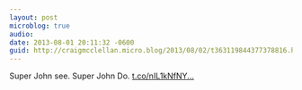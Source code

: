 ```yaml
---
layout: post
microblog: true
audio: 
date: 2013-08-01 20:11:32 -0600
guid: http://craigmcclellan.micro.blog/2013/08/02/t363119844377378816.html
---
```

Super John see. Super John Do. [t.co/nIL1kNfNY...](https://t.co/nIL1kNfNY4)

